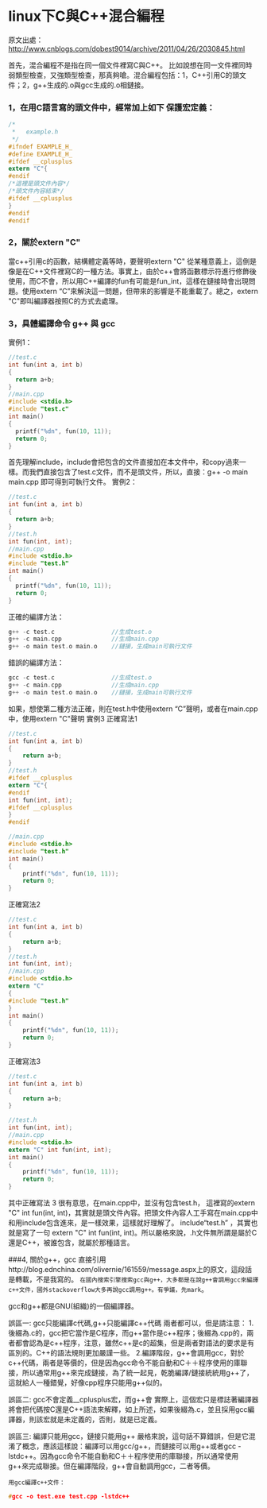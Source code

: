 # linux下C與C++混合編程

原文出處：http://www.cnblogs.com/dobest9014/archive/2011/04/26/2030845.html

首先，混合編程不是指在同一個文件裡寫C與C++。 比如說想在同一文件裡同時 弱類型檢查，又強類型檢查，那真夠嗆。混合編程包括：1，C++引用C的頭文件；2，g++生成的.o與gcc生成的.o相鏈接。

### 1，在用C語言寫的頭文件中，經常加上如下 保護宏定義：
```c
/*
 *   example.h
 */
#ifndef EXAMPLE_H_
#define EXAMPLE_H_
#ifdef __cplusplus
extern "C"{
#endif
/*這裡是頭文件內容*/
/*頭文件內容結束*/
#ifdef __cplusplus
}
#endif
#endif
```
### 2，關於extern "C"
當c++引用c的函數，結構體定義等時，要聲明extern "C" 從某種意義上，這倒是像是在C++文件裡寫C的一種方法。事實上，由於c++會將函數標示符進行修飾後使用，而C不會，所以用C++編譯的fun有可能是fun_int，這樣在鏈接時會出現問題。使用extern “C”來解決這一問題，但帶來的影響是不能重載了。總之，extern "C"即叫編譯器按照C的方式去處理。

### 3，具體編譯命令 g++ 與 gcc
實例1：
```c
//test.c
int fun(int a, int b)
{
  return a+b;
}
//main.cpp
#include <stdio.h>
#include "test.c"
int main()
{
  printf("%dn", fun(10, 11));
  return 0;
}
```
首先理解include，include會把包含的文件直接加在本文件中，和copy過來一樣。而我們直接包含了test.c文件，而不是頭文件，所以，直接：g++ -o main main.cpp 即可得到可執行文件。
實例2：

```c
//test.c
int fun(int a, int b)
{
  return a+b;
}
//test.h
int fun(int, int);
//main.cpp
#include <stdio.h>
#include "test.h"
int main()
{
  printf("%dn", fun(10, 11));
  return 0;
}
```
正確的編譯方法：

```c
g++ -c test.c                //生成test.o
g++ -c main.cpp              //生成main.cpp
g++ -o main test.o main.o    //鏈接，生成main可執行文件
```
錯誤的編譯方法：
```c
gcc -c test.c                //生成test.o
g++ -c main.cpp              //生成main.cpp
g++ -o main test.o main.o    //鏈接，生成main可執行文件
```
如果，想使第二種方法正確，則在test.h中使用extern “C”聲明，或者在main.cpp中，使用extern "C"聲明
實例3
正確寫法1
```c
//test.c
int fun(int a, int b)
{
    return a+b;
}
//test.h
#ifdef __cplusplus
extern "C"{
#endif
int fun(int, int);
#ifdef __cplusplus
}
#endif
```
```c
//main.cpp
#include <stdio.h>
#include "test.h"
int main()
{
    printf("%dn", fun(10, 11));
    return 0;
}
```
正確寫法2
```c
//test.c
int fun(int a, int b)
{
    return a+b;
}
//test.h
int fun(int, int);
//main.cpp
#include <stdio.h>
extern "C"
{
#include "test.h"
}
int main()
{
    printf("%dn", fun(10, 11));
    return 0;
}
```
正確寫法3

```c
//test.c
int fun(int a, int b)
{
    return a+b;
}
```
```c
//test.h
int fun(int, int);
//main.cpp
#include <stdio.h>
extern "C" int fun(int, int);
int main()
{
    printf("%dn", fun(10, 11));
    return 0;
}
```
其中正確寫法 3 很有意思，在main.cpp中，並沒有包含test.h， 這裡寫的extern "C" int fun(int, int)，其實就是頭文件內容。把頭文件內容人工手寫在main.cpp中和用include包含進來，是一樣效果，這樣就好理解了。 include“test.h” ，其實也就是寫了一句 extern "C" int fun(int, int)。所以嚴格來說，.h文件無所謂是屬於C還是C++，被誰包含，就屬於那種語言。

###4, 關於g++，gcc
直接引用http://blog.ednchina.com/olivernie/161559/message.aspx上的原文，這段話是轉載，不是我寫的。
`在國內搜索引擎搜索gcc與g++，大多都是在說g++會調用gcc來編譯c++文件，國外stackoverflow大多再說gcc調用g++。有爭議，先mark`。

gcc和g++都是GNU(組織)的一個編譯器。

誤區一: gcc只能編譯c代碼,g++只能編譯c++代碼
兩者都可以，但是請注意：
1.後綴為.c的，gcc把它當作是C程序，而g++當作是c++程序；後綴為.cpp的，兩者都會認為是c++程序，注意，雖然c++是c的超集，但是兩者對語法的要求是有區別的。C++的語法規則更加嚴謹一些。
2.編譯階段，g++會調用gcc，對於c++代碼，兩者是等價的，但是因為gcc命令不能自動和C＋＋程序使用的庫聯接，所以通常用g++來完成鏈接，為了統一起見，乾脆編譯/鏈接統統用g++了，這就給人一種錯覺，好像cpp程序只能用g++似的。

誤區二: gcc不會定義__cplusplus宏，而g++會
實際上，這個宏只是標誌著編譯器將會把代碼按C還是C++語法來解釋，如上所述，如果後綴為.c，並且採用gcc編譯器，則該宏就是未定義的，否則，就是已定義。

誤區三: 編譯只能用gcc，鏈接只能用g++
嚴格來說，這句話不算錯誤，但是它混淆了概念，應該這樣說：編譯可以用gcc/g++，而鏈接可以用g++或者gcc -lstdc++。因為gcc命令不能自動和C＋＋程序使用的庫聯接，所以通常使用g++來完成聯接。但在編譯階段，g++會自動調用gcc，二者等價。

`用gcc編譯c++文件：`

```c
#gcc -o test.exe test.cpp -lstdc++
```
